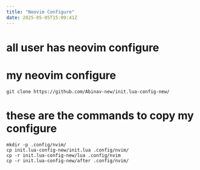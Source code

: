 ```yaml
---
title: "Neovim Configure"
date: 2025-05-05T15:09:41Z
---
```

# all user has neovim configure 
# my neovim configure 
```
git clone https://github.com/Abinav-new/init.lua-config-new/
```
# these are the commands to copy my configure
```
mkdir -p .config/nvim/
cp init.lua-config-new/init.lua .config/nvim/
cp -r init.lua-config-new/lua .config/nvim
cp -r init.lua-config-new/after .config/nvim/
```
